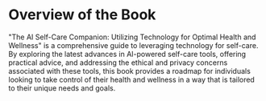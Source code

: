 Overview of the Book
=============================================

"The AI Self-Care Companion: Utilizing Technology for Optimal Health and Wellness" is a comprehensive guide to leveraging technology for self-care. By exploring the latest advances in AI-powered self-care tools, offering practical advice, and addressing the ethical and privacy concerns associated with these tools, this book provides a roadmap for individuals looking to take control of their health and wellness in a way that is tailored to their unique needs and goals.
